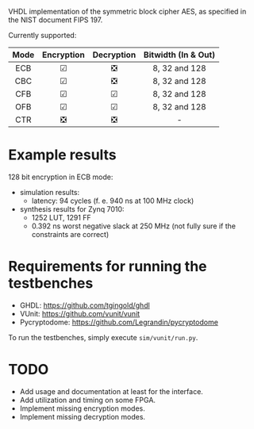 VHDL implementation of the symmetric block cipher AES, as specified in the NIST document FIPS 197.

Currently supported:

| Mode | Encryption | Decryption | Bitwidth (In & Out) |
| :---: | :---: | :---: | :---: |
| ECB | &#x2611; | &#x274E; | 8, 32 and 128 |
| CBC | &#x2611; | &#x274E; | 8, 32 and 128 |
| CFB | &#x2611; | &#x2611; | 8, 32 and 128 |
| OFB | &#x2611; | &#x2611; | 8, 32 and 128 |
| CTR | &#x274E; | &#x274E; | - |

# Example results

128 bit encryption in ECB mode:

- simulation results:
  - latency: 94 cycles (f. e. 940 ns at 100 MHz clock)
- synthesis results for Zynq 7010:
  - 1252 LUT, 1291 FF
  - 0.392 ns worst negative slack at 250 MHz (not fully sure if the constraints are correct)

# Requirements for running the testbenches

- GHDL: https://github.com/tgingold/ghdl
- VUnit: https://github.com/vunit/vunit
- Pycryptodome: https://github.com/Legrandin/pycryptodome

To run the testbenches, simply execute `sim/vunit/run.py`.

# TODO

- Add usage and documentation at least for the interface.
- Add utilization and timing on some FPGA.
- Implement missing encryption modes.
- Implement missing decryption modes.
